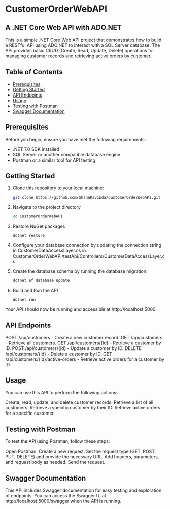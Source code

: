 # CustomerOrderWebAPI
## A .NET Core Web API with ADO.NET

This is a simple .NET Core Web API project that demonstrates how to build a RESTful API using ADO.NET to interact with a SQL Server database. The API provides basic CRUD (Create, Read, Update, Delete) operations for managing customer records and retrieving active orders by customer.

## Table of Contents

- [Prerequisites](#prerequisites)
- [Getting Started](#getting-started)
- [API Endpoints](#api-endpoints)
- [Usage](#usage)
- [Testing with Postman](#testing-with-postman)
- [Swagger Documentation](#swagger-documentation)

## Prerequisites

Before you begin, ensure you have met the following requirements:

- .NET 7.0 SDK installed
- SQL Server or another compatible database engine
- Postman or a similar tool for API testing

## Getting Started

1. Clone this repository to your local machine:

   ```bash
   git clone https://github.com/ShaneKavinda/CustomerOrderWebAPI.git
2. Navigate to the project directory
   ```bash
   cd CustomerOrderWebAPI
3. Restore NuGet packages
   ```bash
   dotnet restore
5. Configure your database connection by updating the connection string in CustomerDataAccessLayer.cs in CustomerOrderWebAPI/testApi/Controllers/CustomerDataAccessLayer.cs
6. Create the database schema by running the database migration:
   ```bash
   dotnet ef database update
7. Build and Run the API
   ```bash
   dotnet run
Your API should now be running and accessible at http://localhost:5000.

## API Endpoints

POST /api/customers - Create a new customer record.
GET /api/customers - Retrieve all customers.
GET /api/customers/{id} - Retrieve a customer by ID.
POST /api/customers/{id} - Update a customer by ID.
DELETE /api/customers/{id} - Delete a customer by ID.
GET /api/customers/{id}/active-orders - Retrieve active orders for a customer by ID.

## Usage

You can use this API to perform the following actions:

Create, read, update, and delete customer records.
Retrieve a list of all customers.
Retrieve a specific customer by their ID.
Retrieve active orders for a specific customer.

## Testing with Postman
To test the API using Postman, follow these steps:

Open Postman.
Create a new request.
Set the request type (GET, POST, PUT, DELETE) and provide the necessary URL.
Add headers, parameters, and request body as needed.
Send the request.

## Swagger Documentation
This API includes Swagger documentation for easy testing and exploration of endpoints. You can access the Swagger UI at http://localhost:5000/swagger when the API is running.
